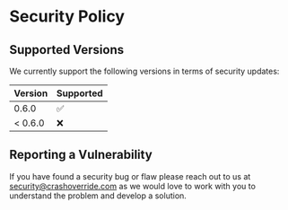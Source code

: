 # Security Policy

## Supported Versions

We currently support the following versions in terms of security updates:

| Version | Supported          |
| ------- | ------------------ |
| 0.6.0   | :white_check_mark: |
| < 0.6.0 | :x:                |

## Reporting a Vulnerability

If you have found a security bug or flaw please reach out to us at
[security@crashoverride.com](mailto:security@crashoverride.com) as
we would love to work with you to understand the problem and develop
a solution.
